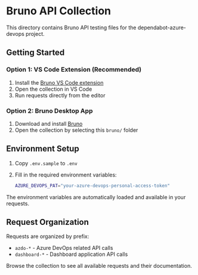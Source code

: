 # Bruno API Collection

This directory contains Bruno API testing files for the dependabot-azure-devops project.

## Getting Started

### Option 1: VS Code Extension (Recommended)

1. Install the [Bruno VS Code extension](https://marketplace.visualstudio.com/items?itemName=bruno-api-client.bruno)
2. Open the collection in VS Code
3. Run requests directly from the editor

### Option 2: Bruno Desktop App

1. Download and install [Bruno](https://www.usebruno.com/downloads)
2. Open the collection by selecting this `bruno/` folder

## Environment Setup

1. Copy `.env.sample` to `.env`
2. Fill in the required environment variables:

   ```bash
   AZURE_DEVOPS_PAT="your-azure-devops-personal-access-token"
   ```

The environment variables are automatically loaded and available in your requests.

## Request Organization

Requests are organized by prefix:

- `azdo-*` - Azure DevOps related API calls
- `dashboard-*` - Dashboard application API calls

Browse the collection to see all available requests and their documentation.
